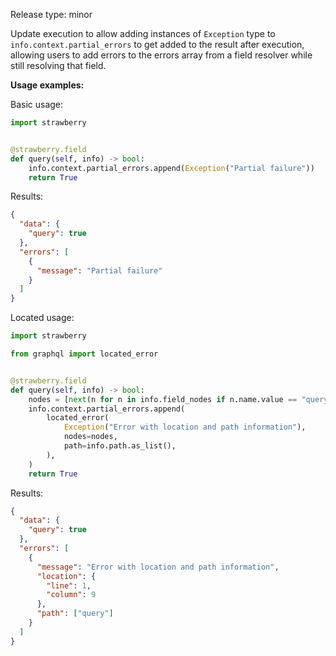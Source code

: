 Release type: minor

Update execution to allow adding instances of `Exception` type to `info.context.partial_errors` to get added to the result after execution, allowing users to add errors to the errors array from a field resolver while still resolving that field.

**Usage examples:**

Basic usage:

```python
import strawberry


@strawberry.field
def query(self, info) -> bool:
    info.context.partial_errors.append(Exception("Partial failure"))
    return True
```

Results:

```json
{
  "data": {
    "query": true
  },
  "errors": [
    {
      "message": "Partial failure"
    }
  ]
}
```

Located usage:

```python
import strawberry

from graphql import located_error


@strawberry.field
def query(self, info) -> bool:
    nodes = [next(n for n in info.field_nodes if n.name.value == "query")]
    info.context.partial_errors.append(
        located_error(
            Exception("Error with location and path information"),
            nodes=nodes,
            path=info.path.as_list(),
        ),
    )
    return True
```

Results:

```json
{
  "data": {
    "query": true
  },
  "errors": [
    {
      "message": "Error with location and path information",
      "location": {
        "line": 1,
        "column": 9
      },
      "path": ["query"]
    }
  ]
}
```
